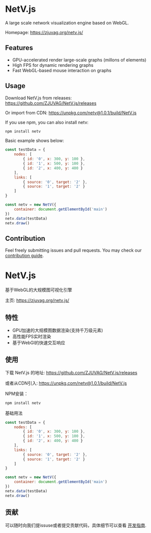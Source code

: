 # NetV.js

A large scale network visualization engine based on WebGL.

Homepage: https://zjuvag.org/netv.js/

## Features

* GPU-accelerated render large-scale graphs (millons of elements)
* High FPS for dynamic rendering graphs
* Fast WebGL-based mouse interaction on graphs

## Usage

Download NetV.js from releases: https://github.com/ZJUVAG/NetV.js/releases

Or import from CDN: https://unpkg.com/netv@1.0.1/build/NetV.js 

If you use npm, you can also install netv:

```bash
npm install netv
```

Basic example shows below:

```js
const testData = {
    nodes: [
        { id: '0', x: 300, y: 100 },
        { id: '1', x: 500, y: 100 },
        { id: '2', x: 400, y: 400 }
    ],
    links: [
        { source: '0', target: '2' },
        { source: '1', target: '2' }
    ]
}

const netv = new NetV({
    container: document.getElementById('main')
})
netv.data(testData)
netv.draw()

```

## Contribution

Feel freely submitting issues and pull requests. You may check our [contribution guide](https://github.com/ZJUVAG/NetV.js/blob/dev/docs/development-guide.md).


# NetV.js

基于WebGL的大规模图可视化引擎

主页: https://zjuvag.org/netv.js/

## 特性

* GPU加速的大规模图数据渲染(支持千万级元素)
* 高性能FPS实时渲染
* 基于WebGl的快速交互响应

## 使用

下载 NetV.js 的地址: https://github.com/ZJUVAG/NetV.js/releases

或者从CDN引入: https://unpkg.com/netv@1.0.1/build/NetV.js 

NPM安装：

```bash
npm install netv
```

基础用法

```js
const testData = {
    nodes: [
        { id: '0', x: 300, y: 100 },
        { id: '1', x: 500, y: 100 },
        { id: '2', x: 400, y: 400 }
    ],
    links: [
        { source: '0', target: '2' },
        { source: '1', target: '2' }
    ]
}

const netv = new NetV({
    container: document.getElementById('main')
})
netv.data(testData)
netv.draw()

```


## 贡献

可以随时向我们提issuse或者提交贡献代码，具体细节可以查看 [开发指南](https://github.com/ZJUVAG/NetV.js/blob/dev/docs/development-guide-chinese.md).

